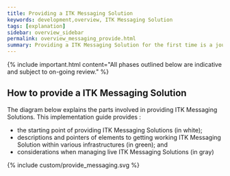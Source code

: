 ```yaml
---
title: Providing a ITK Messaging Solution
keywords: development,overview, ITK Messaging Solution
tags: [explanation]
sidebar: overview_sidebar
permalink: overview_messaging_provide.html
summary: Providing a ITK Messaging Solution for the first time is a journey. This page explains a starting point of the work involved in providing a ITK Messaging Solution.
---
```


{% include important.html content="All phases outlined below are indicative and subject to on-going review." %}

	
## How to provide a ITK Messaging Solution ##

The diagram below explains the parts involved in providing ITK Messaging Solutions. This implementation guide provides :
- the starting point of providing ITK Messaging Solutions (in white);
- descriptions and pointers of elements to getting working ITK Messaging Solution within various infrastructures (in green); and
- considerations when managing live ITK Messaging Solutions (in gray)

{% include custom/provide_messaging.svg %}



